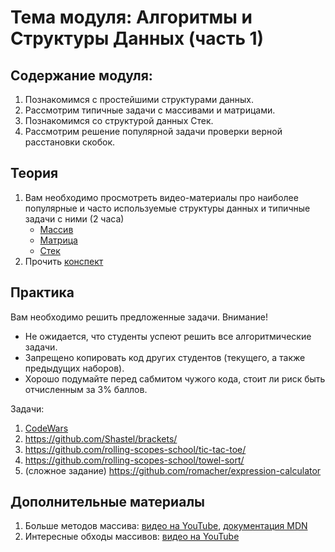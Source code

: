 # Тема модуля: Алгоритмы и Структуры Данных (часть 1)
## Содержание модуля:
1. Познакомимся с простейшими структурами данных.
2. Рассмотрим типичные задачи с массивами и матрицами.
3. Познакомимся со структурой данных Стек.
4. Рассмотрим решение популярной задачи проверки верной расстановки скобок.

## Теория 
1. Вам необходимо просмотреть видео-материалы про наиболее популярные и часто используемые структуры данных и типичные задачи с ними (2 часа)
    - [Массив](https://youtu.be/Jvm4ShU86yw)
    - [Матрица](https://youtu.be/r8uHNxrfCwc)
    - [Стек](https://youtu.be/TqlSlaMak8Y)
2. Прочить [конспект](https://github.com/rolling-scopes-school/tasks/blob/master/tasks/materials/algorithms.md) 

## Практика 
Вам необходимо решить предложенные задачи.
Внимание! 
* Не ожидается, что студенты успеют решить все алгоритмические задачи.
* Запрещено копировать код других студентов (текущего, а также предыдущих наборов).
* Хорошо подумайте перед сабмитом чужого кода, стоит ли риск быть отчисленным за 3% баллов.

Задачи:  
1. [CodeWars](https://github.com/rolling-scopes-school/tasks/blob/master/tasks/codewars/algorithms-1.md)
2. https://github.com/Shastel/brackets/
3. https://github.com/rolling-scopes-school/tic-tac-toe/
4. https://github.com/rolling-scopes-school/towel-sort/
5. (сложное задание) https://github.com/romacher/expression-calculator


## Дополнительные материалы
1. Больше методов массива: [видео на YouTube](https://youtu.be/d8c-JgbpMHs), [документация MDN](https://developer.mozilla.org/ru/docs/Web/JavaScript/Reference/Global_Objects/Array)
2. Интересные обходы массивов: [видео на YouTube](https://youtu.be/jM7aTyncf8Y)
